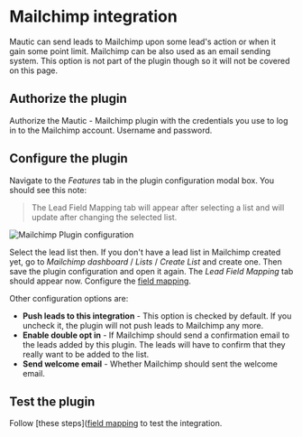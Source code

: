 # Mailchimp integration

Mautic can send leads to Mailchimp upon some lead's action or when it gain some point limit. Mailchimp can be also used as an email sending system. This option is not part of the plugin though so it will not be covered on this page.

## Authorize the plugin

Authorize the Mautic - Mailchimp plugin with the credentials you use to log in to the Mailchimp account. Username and password.

## Configure the plugin

Navigate to the *Features* tab in the plugin configuration modal box. You should see this note:

> The Lead Field Mapping tab will appear after selecting a list and will update after changing the selected list.

![Mailchimp Plugin configuration](/plugins/media/plugins-mailcimp-configure.png "Mailchimp Plugin configuration")

Select the lead list then. If you don't have a lead list in Mailchimp created yet, go to *Mailchimp dashboard* / *Lists* / *Create List* and create one. Then save the plugin configuration and open it again. The *Lead Field Mapping* tab should appear now. Configure the [field mapping](/plugins/field_mapping.html).

Other configuration options are:
- **Push leads to this integration** - This option is checked by default. If you uncheck it, the plugin will not push leads to Mailchimp any more.
- **Enable double opt in** - If Mailchimp should send a confirmation email to the leads added by this plugin. The leads will have to confirm that they really want to be added to the list.
- **Send welcome email** - Whether Mailchimp should sent the welcome email.

## Test the plugin

Follow [these steps]([field mapping](/plugins/integration_test.html) to test the integration.